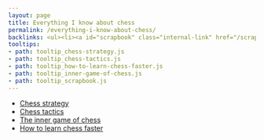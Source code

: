 ```yaml
---
layout: page
title: Everything I know about chess
permalink: /everything-i-know-about-chess/
backlinks: <ul><li><a id="scrapbook" class="internal-link" href="/scrapbook/">Scrapbook</a></li></ul>
tooltips: 
- path: tooltip_chess-strategy.js
- path: tooltip_chess-tactics.js
- path: tooltip_how-to-learn-chess-faster.js
- path: tooltip_inner-game-of-chess.js
- path: tooltip_scrapbook.js
---
```


* <a id="chess-strategy" class="internal-link" href="/chess-strategy/">Chess strategy</a>
* <a id="chess-tactics" class="internal-link" href="/chess-tactics/">Chess tactics</a>
* <a id="inner-game-of-chess" class="internal-link" href="/inner-game-of-chess/">The inner game of chess</a>
* <a id="how-to-learn-chess-faster" class="internal-link" href="/how-to-learn-chess-faster/">How to learn chess faster</a>